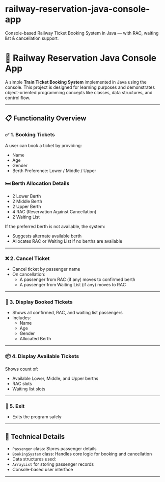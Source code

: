 # railway-reservation-java-console-app
Console-based Railway Ticket Booking System in Java — with RAC, waiting list &amp; cancellation support.
# 🚆 Railway Reservation Java Console App

A simple **Train Ticket Booking System** implemented in Java using the console. This project is designed for learning purposes and demonstrates object-oriented programming concepts like classes, data structures, and control flow.

---

## 📋 Functionality Overview

### ✅ 1. Booking Tickets
A user can book a ticket by providing:
- Name
- Age
- Gender
- Berth Preference: Lower / Middle / Upper

### 🛏️ Berth Allocation Details
- 2 Lower Berth
- 2 Middle Berth
- 2 Upper Berth
- 4 RAC (Reservation Against Cancellation)
- 2 Waiting List

If the preferred berth is not available, the system:
- Suggests alternate available berth
- Allocates RAC or Waiting List if no berths are available

---

### ❌ 2. Cancel Ticket
- Cancel ticket by passenger name
- On cancellation:
  - A passenger from RAC (if any) moves to confirmed berth
  - A passenger from Waiting List (if any) moves to RAC

---

### 📄 3. Display Booked Tickets
- Shows all confirmed, RAC, and waiting list passengers
- Includes:
  - Name
  - Age
  - Gender
  - Allocated Berth

---

### 📦 4. Display Available Tickets
Shows count of:
- Available Lower, Middle, and Upper berths
- RAC slots
- Waiting list slots

---

### 🚪 5. Exit
- Exits the program safely

---

## 🧱 Technical Details

- `Passenger` class: Stores passenger details
- `BookingSystem` class: Handles core logic for booking and cancellation
- Data structures used:
- `ArrayList` for storing passenger records
- Console-based user interface

---
